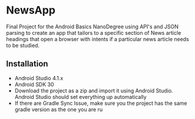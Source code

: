 # NewsApp
Final Project for the Android Basics NanoDegree using API's and JSON parsing to create an app that tailors to a specific section of News article headings that open a browser 
with intents if a particular news article needs to be studied.

## Installation
* Android Studio 4.1.x
* Android SDK 30
* Download the project as a zip and import it using Android Studio. Android Studio should set everything up automatically
* If there are Gradle Sync Issue, make sure you the project has the same gradle version as the one you are ru
